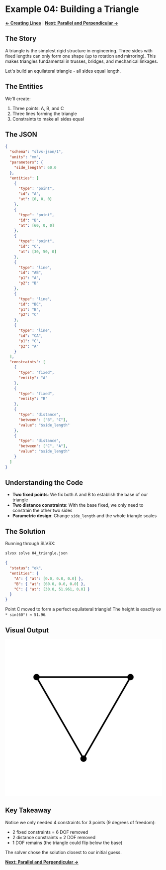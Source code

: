 # Example 04: Building a Triangle

**[← Creating Lines](03_lines_and_length.md)** | **[Next: Parallel and Perpendicular →](05_parallel_perpendicular.md)**

## The Story

A triangle is the simplest rigid structure in engineering. Three sides with fixed lengths can only form one shape (up to rotation and mirroring). This makes triangles fundamental in trusses, bridges, and mechanical linkages.

Let's build an equilateral triangle - all sides equal length.

## The Entities

We'll create:
1. Three points: A, B, and C
2. Three lines forming the triangle
3. Constraints to make all sides equal

## The JSON

```json
{
  "schema": "slvs-json/1",
  "units": "mm",
  "parameters": {
    "side_length": 60.0
  },
  "entities": [
    {
      "type": "point",
      "id": "A",
      "at": [0, 0, 0]
    },
    {
      "type": "point",
      "id": "B",
      "at": [60, 0, 0]
    },
    {
      "type": "point",
      "id": "C",
      "at": [30, 50, 0]
    },
    {
      "type": "line",
      "id": "AB",
      "p1": "A",
      "p2": "B"
    },
    {
      "type": "line",
      "id": "BC",
      "p1": "B",
      "p2": "C"
    },
    {
      "type": "line",
      "id": "CA",
      "p1": "C",
      "p2": "A"
    }
  ],
  "constraints": [
    {
      "type": "fixed",
      "entity": "A"
    },
    {
      "type": "fixed",
      "entity": "B"
    },
    {
      "type": "distance",
      "between": ["B", "C"],
      "value": "$side_length"
    },
    {
      "type": "distance",
      "between": ["C", "A"],
      "value": "$side_length"
    }
  ]
}
```

## Understanding the Code

- **Two fixed points**: We fix both A and B to establish the base of our triangle
- **Two distance constraints**: With the base fixed, we only need to constrain the other two sides
- **Parametric design**: Change `side_length` and the whole triangle scales

## The Solution

Running through SLVSX:

```bash
slvsx solve 04_triangle.json
```

```json
{
  "status": "ok",
  "entities": {
    "A": { "at": [0.0, 0.0, 0.0] },
    "B": { "at": [60.0, 0.0, 0.0] },
    "C": { "at": [30.0, 51.961, 0.0] }
  }
}
```

Point C moved to form a perfect equilateral triangle! The height is exactly `60 * sin(60°) ≈ 51.96`.

## Visual Output

![Triangle](04_triangle.svg)

## Key Takeaway

Notice we only needed 4 constraints for 3 points (9 degrees of freedom):
- 2 fixed constraints = 6 DOF removed
- 2 distance constraints = 2 DOF removed
- 1 DOF remains (the triangle could flip below the base)

The solver chose the solution closest to our initial guess.

**[Next: Parallel and Perpendicular →](05_parallel_perpendicular.md)**